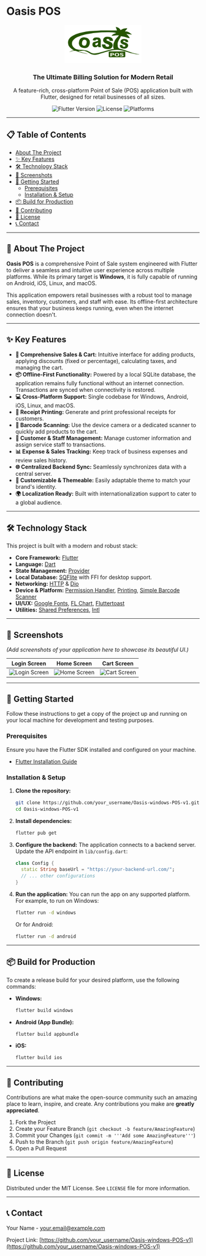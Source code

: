 # Oasis POS

<div align="center">
  <img src="assets/images/oasis_pos_logo_.1-1.png" alt="Oasis POS Logo" width="200"/>
</div>

<h3 align="center">The Ultimate Billing Solution for Modern Retail</h3>

<p align="center">
  A feature-rich, cross-platform Point of Sale (POS) application built with Flutter, designed for retail businesses of all sizes.
</p>

<p align="center">
  <img src="https://img.shields.io/badge/Flutter-3.x-blue.svg" alt="Flutter Version">
  <img src="https://img.shields.io/badge/License-MIT-green.svg" alt="License">
  <img src="https://img.shields.io/badge/platform-Windows%20%7C%20Android%20%7C%20iOS%20%7C%20Linux%20%7C%20macOS-lightgrey.svg" alt="Platforms">
</p>

---

## 📋 Table of Contents

- [About The Project](#-about-the-project)
- [✨ Key Features](#-key-features)
- [🛠️ Technology Stack](#-technology-stack)
- [📸 Screenshots](#-screenshots)
- [🚀 Getting Started](#-getting-started)
  - [Prerequisites](#prerequisites)
  - [Installation & Setup](#installation--setup)
- [📦 Build for Production](#-build-for-production)
- [🤝 Contributing](#-contributing)
- [📄 License](#-license)
- [📞 Contact](#-contact)

---

## 📖 About The Project

**Oasis POS** is a comprehensive Point of Sale system engineered with Flutter to deliver a seamless and intuitive user experience across multiple platforms. While its primary target is **Windows**, it is fully capable of running on Android, iOS, Linux, and macOS.

This application empowers retail businesses with a robust tool to manage sales, inventory, customers, and staff with ease. Its offline-first architecture ensures that your business keeps running, even when the internet connection doesn't.

---

## ✨ Key Features

- **🛒 Comprehensive Sales & Cart:** Intuitive interface for adding products, applying discounts (fixed or percentage), calculating taxes, and managing the cart.
- **📦 Offline-First Functionality:** Powered by a local SQLite database, the application remains fully functional without an internet connection. Transactions are synced when connectivity is restored.
- **💻 Cross-Platform Support:** Single codebase for Windows, Android, iOS, Linux, and macOS.
- **📠 Receipt Printing:** Generate and print professional receipts for customers.
- **🔳 Barcode Scanning:** Use the device camera or a dedicated scanner to quickly add products to the cart.
- **👥 Customer & Staff Management:** Manage customer information and assign service staff to transactions.
- **📊 Expense & Sales Tracking:** Keep track of business expenses and review sales history.
- **🌐 Centralized Backend Sync:** Seamlessly synchronizes data with a central server.
- **🎨 Customizable & Themeable:** Easily adaptable theme to match your brand's identity.
- **🌍 Localization Ready:** Built with internationalization support to cater to a global audience.

---

## 🛠️ Technology Stack

This project is built with a modern and robust stack:

- **Core Framework:** [Flutter](https://flutter.dev/)
- **Language:** [Dart](https://dart.dev/)
- **State Management:** [Provider](https://pub.dev/packages/provider)
- **Local Database:** [SQFlite](https://pub.dev/packages/sqflite) with FFI for desktop support.
- **Networking:** [HTTP](https://pub.dev/packages/http) & [Dio](https://pub.dev/packages/dio)
- **Device & Platform:** [Permission Handler](https://pub.dev/packages/permission_handler), [Printing](https://pub.dev/packages/printing), [Simple Barcode Scanner](https://pub.dev/packages/simple_barcode_scanner)
- **UI/UX:** [Google Fonts](https://pub.dev/packages/google_fonts), [FL Chart](https://pub.dev/packages/fl_chart), [Fluttertoast](https://pub.dev/packages/fluttertoast)
- **Utilities:** [Shared Preferences](https://pub.dev/packages/shared_preferences), [Intl](https://pub.dev/packages/intl)

---

## 📸 Screenshots

*(Add screenshots of your application here to showcase its beautiful UI.)*

| Login Screen                                       | Home Screen                                      | Cart Screen                                        |
| -------------------------------------------------- | ------------------------------------------------ | -------------------------------------------------- |
| ![Login Screen](link_to_your_login_screenshot.png) | ![Home Screen](link_to_your_home_screenshot.png) | ![Cart Screen](link_to_your_cart_screenshot.png) |

---

## 🚀 Getting Started

Follow these instructions to get a copy of the project up and running on your local machine for development and testing purposes.

### Prerequisites

Ensure you have the Flutter SDK installed and configured on your machine.
- [Flutter Installation Guide](https://flutter.dev/docs/get-started/install)

### Installation & Setup

1.  **Clone the repository:**
    ```sh
    git clone https://github.com/your_username/Oasis-windows-POS-v1.git
    cd Oasis-windows-POS-v1
    ```

2.  **Install dependencies:**
    ```sh
    flutter pub get
    ```

3.  **Configure the backend:**
    The application connects to a backend server. Update the API endpoint in `lib/config.dart`:
    ```dart
    class Config {
      static String baseUrl = "https://your-backend-url.com/";
      // ... other configurations
    }
    ```

4.  **Run the application:**
    You can run the app on any supported platform. For example, to run on Windows:
    ```sh
    flutter run -d windows
    ```
    Or for Android:
    ```sh
    flutter run -d android
    ```

---

## 📦 Build for Production

To create a release build for your desired platform, use the following commands:

- **Windows:**
  ```sh
  flutter build windows
  ```

- **Android (App Bundle):**
  ```sh
  flutter build appbundle
  ```

- **iOS:**
  ```sh
  flutter build ios
  ```

---

## 🤝 Contributing

Contributions are what make the open-source community such an amazing place to learn, inspire, and create. Any contributions you make are **greatly appreciated**.

1.  Fork the Project
2.  Create your Feature Branch (`git checkout -b feature/AmazingFeature`)
3.  Commit your Changes (`git commit -m '''Add some AmazingFeature'''`)
4.  Push to the Branch (`git push origin feature/AmazingFeature`)
5.  Open a Pull Request

---

## 📄 License

Distributed under the MIT License. See `LICENSE` file for more information.

---

## 📞 Contact

Your Name - your.email@example.com

Project Link: [https://github.com/your_username/Oasis-windows-POS-v1](https://github.com/your_username/Oasis-windows-POS-v1)